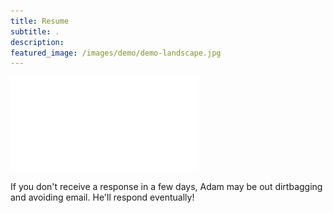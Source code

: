 ```yaml
---
title: Resume
subtitle: .
description: 
featured_image: /images/demo/demo-landscape.jpg
---
```


![](/images/resume_r6.pdf)

If you don't receive a response in a few days, Adam may be out dirtbagging and avoiding email. He'll respond eventually!